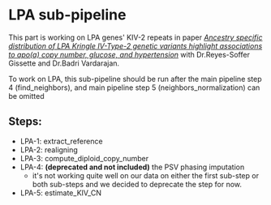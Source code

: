 # LPA sub-pipeline

This part is working on LPA genes' KIV-2 repeats in paper *[Ancestry specific distribution of LPA Kringle IV-Type-2 genetic variants highlight associations to apo(a) copy number, glucose, and hypertension](https://doi.org/10.1101/2024.07.09.24310176)* with Dr.Reyes-Soffer Gissette and Dr.Badri Vardarajan.


To work on LPA, this sub-pipeline should be run after the main pipeline step 4 (find_neighbors), and main pipeline step 5 (neighbors_normalization) can be omitted

## Steps:

- LPA-1: extract_reference
- LPA-2: realigning
- LPA-3: compute_diploid_copy_number
- LPA-4: **(deprecated and not included)** the PSV phasing imputation
    - it's not working quite well on our data on either the first sub-step or both sub-steps and we decided to deprecate the step for now.
- LPA-5: estimate_KIV_CN
